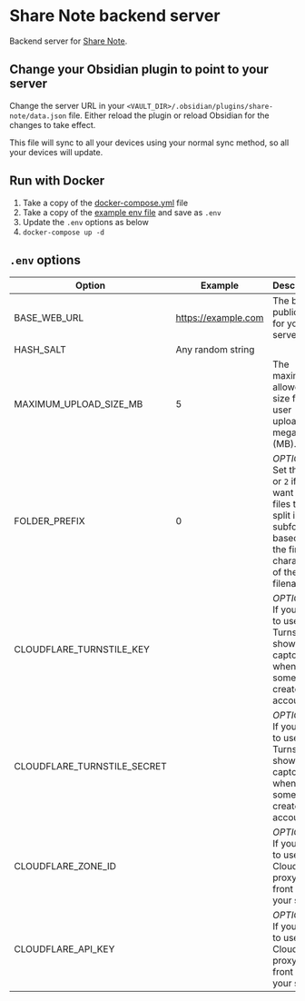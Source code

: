 # Share Note backend server

Backend server for [Share Note](https://github.com/alangrainger/share-note/).

## Change your Obsidian plugin to point to your server

Change the server URL in your `<VAULT_DIR>/.obsidian/plugins/share-note/data.json` file. Either reload the plugin or reload Obsidian for the changes to take effect.

This file will sync to all your devices using your normal sync method, so all your devices will update.

## Run with Docker

1. Take a copy of the [docker-compose.yml](https://github.com/note-sx/server/blob/main/docker-compose.yml) file
2. Take a copy of the [example env file](https://github.com/note-sx/server/blob/main/.env.example) and save as `.env`
3. Update the `.env` options as below
4. `docker-compose up -d`

## `.env` options

| Option                      | Example             | Description                                                                                                                              |
|-----------------------------|---------------------|------------------------------------------------------------------------------------------------------------------------------------------|
| BASE_WEB_URL                | https://example.com | The base public URL for your server.                                                                                                     |
| HASH_SALT                   | Any random string   |                                                                                                                                          |
| MAXIMUM_UPLOAD_SIZE_MB      | 5                   | The maximum allowed size for user uploads in megabytes (MB).                                                                             |
| FOLDER_PREFIX               | 0                   | *OPTIONAL.* Set this to `1` or `2` if you want user files to be split into subfolders based on the first *N* characters of the filename. |
| CLOUDFLARE_TURNSTILE_KEY    |                     | *OPTIONAL.* If you want to use Turnstile to show a captcha when someone creates an account.                                              |
| CLOUDFLARE_TURNSTILE_SECRET |                     | *OPTIONAL.* If you want to use Turnstile to show a captcha when someone creates an account.                                              |
| CLOUDFLARE_ZONE_ID          |                     | *OPTIONAL.* If you want to use Cloudflare proxy in front of your server.                                                                 |
| CLOUDFLARE_API_KEY          |                     | *OPTIONAL.* If you want to use Cloudflare proxy in front of your server.                                                                 |
